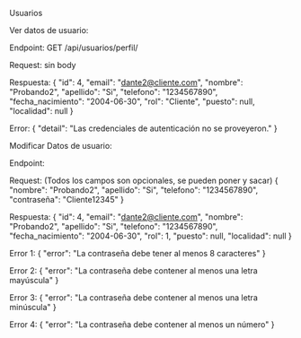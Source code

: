 Usuarios

Ver datos de usuario:

Endpoint: GET /api/usuarios/perfil/

Request: sin body

Respuesta:
{
    "id": 4,
    "email": "dante2@cliente.com",
    "nombre": "Probando2",
    "apellido": "Si",
    "telefono": "1234567890",
    "fecha_nacimiento": "2004-06-30",
    "rol": "Cliente",
    "puesto": null,
    "localidad": null
}

Error:
{
    "detail": "Las credenciales de autenticación no se proveyeron."
}

Modificar Datos de usuario:

Endpoint: 

Request: (Todos los campos son opcionales, se pueden poner y sacar)
{
    "nombre": "Probando2",
    "apellido": "Si",
    "telefono": "1234567890",
    "contraseña": "Cliente12345"
}

Respuesta:
{
    "id": 4,
    "email": "dante2@cliente.com",
    "nombre": "Probando2",
    "apellido": "Si",
    "telefono": "1234567890",
    "fecha_nacimiento": "2004-06-30",
    "rol": 1,
    "puesto": null,
    "localidad": null
}

Error 1:
{
    "error": "La contraseña debe tener al menos 8 caracteres"
}

Error 2:
{
    "error": "La contraseña debe contener al menos una letra mayúscula"
}

Error 3:
{
    "error": "La contraseña debe contener al menos una letra minúscula"
}

Error 4:
{
    "error": "La contraseña debe contener al menos un número"
}